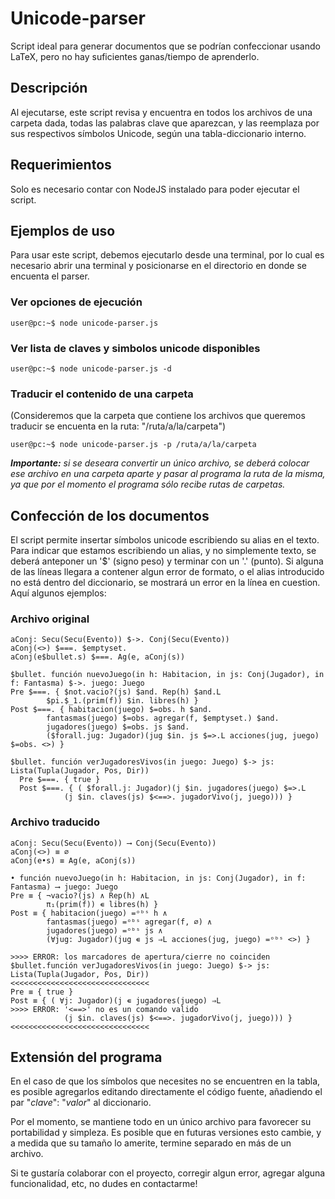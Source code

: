 
# Unicode-parser
Script ideal para generar documentos que se podrían confeccionar usando LaTeX, pero no hay suficientes ganas/tiempo de aprenderlo.

## Descripción
Al ejecutarse, este script revisa y encuentra en todos los archivos de una carpeta dada, todas las palabras clave que aparezcan, y las reemplaza por sus respectivos símbolos Unicode, según una tabla-diccionario interno.

## Requerimientos
Solo es necesario contar con NodeJS instalado para poder ejecutar el script.

## Ejemplos de uso

Para usar este script, debemos ejecutarlo desde una terminal, por lo cual es necesario abrir una terminal y posicionarse en el directorio en donde se encuenta el parser.

### Ver opciones de ejecución

```user@pc:~$ node unicode-parser.js```

### Ver lista de claves y simbolos unicode disponibles

```user@pc:~$ node unicode-parser.js -d```

### Traducir el contenido de una carpeta
(Consideremos que la carpeta que contiene los archivos que queremos traducir se encuenta en la ruta: "/ruta/a/la/carpeta")

```user@pc:~$ node unicode-parser.js -p /ruta/a/la/carpeta```

***Importante:** si se deseara convertir un único archivo, se deberá colocar ese archivo en una carpeta aparte y pasar al programa la ruta de la misma, ya que por el momento el programa sólo recibe rutas de carpetas.*

## Confección de los documentos
El script permite insertar símbolos unicode escribiendo su alias en el texto. Para indicar que estamos escribiendo un alias, y no simplemente texto, se deberá anteponer un '$' (signo peso) y terminar con un '.' (punto). Si alguna de las líneas llegara a contener algun error de formato, o el alias introducido no está dentro del diccionario, se mostrará un error en la línea en cuestion. Aquí algunos ejemplos:

### Archivo original
```
aConj: Secu(Secu(Evento)) $->. Conj(Secu(Evento))
aConj(<>) $===. $emptyset.
aConj(e$bullet.s) $===. Ag(e, aConj(s))

$bullet. función nuevoJuego(in h: Habitacion, in js: Conj(Jugador), in f: Fantasma) $->. juego: Juego
Pre $===. { $not.vacio?(js) $and. Rep(h) $and.L
        $pi.$_1.(prim(f)) $in. libres(h) }
Post $===. { habitacion(juego) $=obs. h $and.
        fantasmas(juego) $=obs. agregar(f, $emptyset.) $and.
		jugadores(juego) $=obs. js $and.
        ($forall.jug: Jugador)(jug $in. js $=>.L acciones(jug, juego) $=obs. <>) }

$bullet. función verJugadoresVivos(in juego: Juego) $-> js: Lista(Tupla(Jugador, Pos, Dir))
  Pre $===. { true }
  Post $===. { ( $forall.j: Jugador)(j $in. jugadores(juego) $=>.L
            (j $in. claves(js) $<==>. jugadorVivo(j, juego))) }
```

### Archivo traducido
```
aConj: Secu(Secu(Evento)) ⟶ Conj(Secu(Evento))
aConj(<>) ≡ ∅
aConj(e•s) ≡ Ag(e, aConj(s))

• función nuevoJuego(in h: Habitacion, in js: Conj(Jugador), in f: Fantasma) ⟶ juego: Juego
Pre ≡ { ¬vacio?(js) ∧ Rep(h) ∧L
        π₁(prim(f)) ∊ libres(h) }
Post ≡ { habitacion(juego) =ᵒᵇˢ h ∧
        fantasmas(juego) =ᵒᵇˢ agregar(f, ∅) ∧
		jugadores(juego) =ᵒᵇˢ js ∧
        (∀jug: Jugador)(jug ∊ js ⇒L acciones(jug, juego) =ᵒᵇˢ <>) }

>>>> ERROR: los marcadores de apertura/cierre no coinciden
$bullet.función verJugadoresVivos(in juego: Juego) $-> js: Lista(Tupla(Jugador, Pos, Dir))
<<<<<<<<<<<<<<<<<<<<<<<<<<<<<<<
Pre ≡ { true }
Post ≡ { ( ∀j: Jugador)(j ∊ jugadores(juego) ⇒L
>>>> ERROR: '<==>' no es un comando valido
            (j $in. claves(js) $<==>. jugadorVivo(j, juego))) }
<<<<<<<<<<<<<<<<<<<<<<<<<<<<<<<

```

## Extensión del programa
En el caso de que los símbolos que necesites no se encuentren en la tabla, es posible agregarlos editando directamente el código fuente, añadiendo el par "*clave*": "*valor*" al diccionario.

Por el momento, se mantiene todo en un único archivo para favorecer su portabilidad y simpleza. Es posible que en futuras versiones esto cambie, y a medida que su tamaño lo amerite, termine separado en más de un archivo.

Si te gustaría colaborar con el proyecto, corregir algun error, agregar alguna funcionalidad, etc, no dudes en contactarme!
